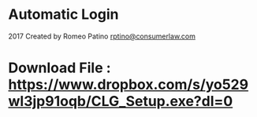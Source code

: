 # Automatic Login
2017
Created by Romeo Patino
rptino@consumerlaw.com
# Download File : https://www.dropbox.com/s/yo529wl3jp91oqb/CLG_Setup.exe?dl=0
